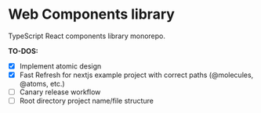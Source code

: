 # Web Components library

TypeScript React components library monorepo.

**TO-DOS:**

- [x] Implement atomic design
- [x] Fast Refresh for nextjs example project with correct paths (@molecules, @atoms, etc.)
- [ ] Canary release workflow
- [ ] Root directory project name/file structure
